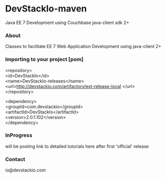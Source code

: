 DevStackIo-maven
==========

Java EE 7 Development using Couchbase java-client sdk 2+

<h3>About</h3>
Classes to facilitate EE 7 Web Application Development using java-client 2+

<h3>Importing to your project [pom]</h3>

&lt;repository&gt;<br />
	&lt;id&gt;DevStackIo&lt;/id&gt;<br />
	&lt;name&gt;DevStackIo-releases&lt;/name&gt;<br />
	&lt;url&gt;http://devstackio.com/artifactory/ext-release-local &lt;/url&gt;<br />
&lt;/repository&gt;<br />

&lt;dependency&gt;<br />
	&lt;groupId&gt;com.devstackio&lt;/groupId&gt;<br />
	&lt;artifactId&gt;DevStackIo&lt;/artifactId&gt;<br />
	&lt;version&gt;2.0.1.102&lt;/version&gt;<br />
&lt;/dependency&gt;

<h3>InProgress</h3>
will be posting link to detailed tutorials here after first 'official' release

<h3>Contact</h3>
io@devstackio.com
